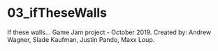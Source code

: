 # 03_ifTheseWalls
If these walls... Game Jam project - October 2019. 
Created by: Andrew Wagner, Slade Kaufman, Justin Pando, Maxx Loup. 

